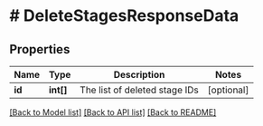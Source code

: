 # # DeleteStagesResponseData

## Properties

Name | Type | Description | Notes
------------ | ------------- | ------------- | -------------
**id** | **int[]** | The list of deleted stage IDs | [optional]

[[Back to Model list]](../README.md#documentation-for-models) [[Back to API list]](../README.md#documentation-for-api-endpoints) [[Back to README]](../README.md)
